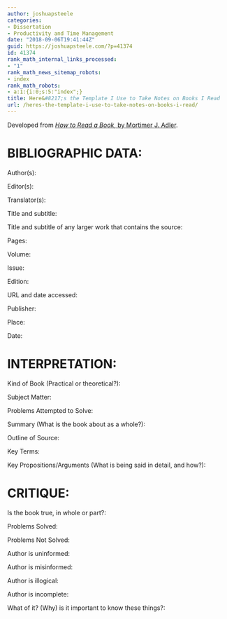 ```yaml
---
author: joshuapsteele
categories:
- Dissertation
- Productivity and Time Management
date: "2018-09-06T19:41:44Z"
guid: https://joshuapsteele.com/?p=41374
id: 41374
rank_math_internal_links_processed:
- "1"
rank_math_news_sitemap_robots:
- index
rank_math_robots:
- a:1:{i:0;s:5:"index";}
title: Here&#8217;s the Template I Use to Take Notes on Books I Read
url: /heres-the-template-i-use-to-take-notes-on-books-i-read/
---
```


Developed from [*How to Read a Book*, by Mortimer J. Adler](https://amzn.to/2M5AHsy).

# BIBLIOGRAPHIC DATA:

Author(s):

Editor(s):

Translator(s):

Title and subtitle:

Title and subtitle of any larger work that contains the source:

Pages:

Volume:

Issue:

Edition:

URL and date accessed:

Publisher:

Place:

Date:

# INTERPRETATION:

Kind of Book (Practical or theoretical?):

Subject Matter:

Problems Attempted to Solve:

Summary (What is the book about as a whole?):

Outline of Source:

Key Terms:

Key Propositions/Arguments (What is being said in detail, and how?):

# CRITIQUE:

Is the book true, in whole or part?:

Problems Solved:

Problems Not Solved:

Author is uninformed:

Author is misinformed:

Author is illogical:

Author is incomplete:

What of it? (Why) is it important to know these things?: